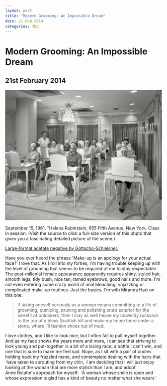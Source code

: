 ```yaml
---
layout: post
title: "Modern Grooming: An Impossible Dream"
date: 21-Feb-2014
categories: tbd
---
```


# Modern Grooming: An Impossible Dream

## 21st February 2014

<img class="photo-horiz" src="/images/2014/02/SHORPY_5a28197u.preview.jpg" />

September 15,   1961. "Helena Rubinstein,   655 Fifth Avenue, New York. Class in session. (Visit the source to click a full-size version of this phpto that gives you a fascinating detailed picture of the scene.)

<a href="http://www.shorpy.com/node/16811">Large-format acetate negative by Gottscho-Schleisner.</a>

Have you ever heard the phrase 'Make-up is an apology for your actual face?' I love that. As I roll into my forties, I'm having trouble keeping up with the level of grooming that seems to be required of me to stay respectable. The post-millenial female appearance apparently requires shiny, styled hair, smooth legs, tidy bush, nice tan, tamed eyebrows, good nails and more. I'm not even entering some crazy world of anal bleaching, vajazzling or complicated make-up routines. Just the basics. I'm with Miranda Hart on this one.

<blockquote>If taking oneself seriously as a woman means committing to a life of grooming, pumicing, pruning and polishing one’s exterior for the benefit of onlookers, then I may as well heave my unwieldy rucksack to the top of a bleak Scottish hill and make my home there under a stone, where I’ll fashion shoes out of mud.</blockquote>

I love clothes, and I like to look nice, but I often fail to pull myself together. And as my face shows the years more and more, I can see that striving to look young and put-together is a bit of a losing race; a battle I can't win, and one that is sure to make me feel sad. Nope, as I sit with a pair of undies holding back my frazzled mane, and contemplate dealing with the hairs that  have taken to sprouting from my chin,  I am deciding that I will just enjoy looking at the woman that are more stylish than I am, and adopt Anne Roiphe's approach for myself:  'A woman whose smile is open and whose expression is glad has a kind of beauty no matter what she wears.'
